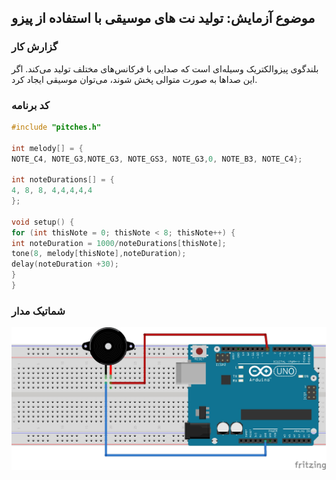 ## موضوع آزمایش: تولید نت های موسیقی با استفاده از پیزو
### گزارش کار

بلندگوی پیزوالکتریک وسیله‌ای است که صدایی با فرکانس‌های مختلف تولید می‌کند. اگر این صداها به صورت متوالی پخش شوند، می‌توان موسیقی ایجاد کرد.

### کد برنامه

```cpp
#include "pitches.h"

int melody[] = {
NOTE_C4, NOTE_G3,NOTE_G3, NOTE_GS3, NOTE_G3,0, NOTE_B3, NOTE_C4};

int noteDurations[] = {
4, 8, 8, 4,4,4,4,4
};

void setup() {
for (int thisNote = 0; thisNote < 8; thisNote++) {
int noteDuration = 1000/noteDurations[thisNote];
tone(8, melody[thisNote],noteDuration);
delay(noteDuration +30);
}
}
```

### شماتیک مدار 


![pic schematic](/pic/schematic_3.jpg)


